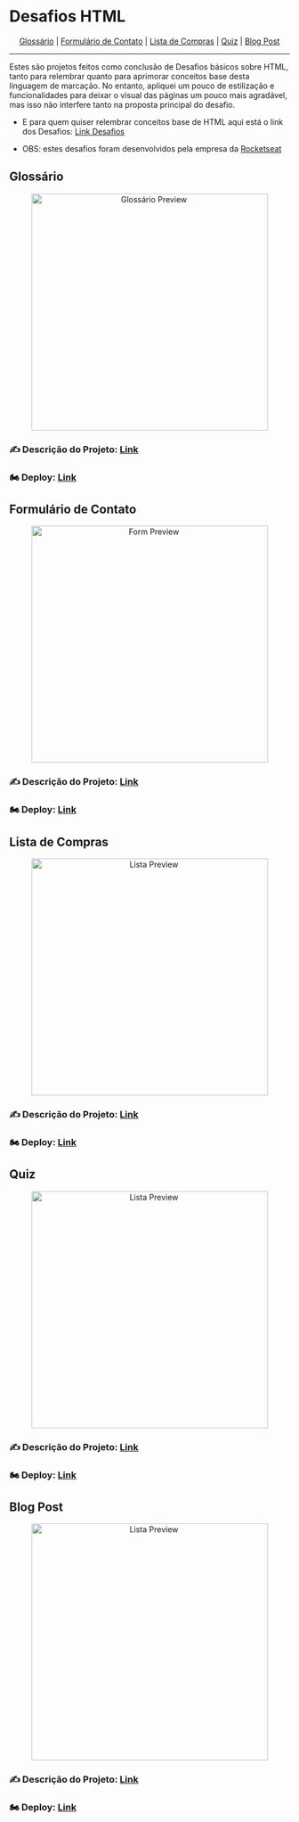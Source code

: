 # Desafios HTML

<p align="center">
 <a href="#glossário">Glossário</a> |
 <a href="#formulário-de-contato">Formulário de Contato</a> |
 <a href="#lista-de-compras">Lista de Compras</a> |
 <a href="#quiz">Quiz</a> |
 <a href="#blog-post">Blog Post</a>
</p>

---

Estes são projetos feitos como conclusão de Desafios básicos sobre HTML, tanto para relembrar quanto para aprimorar conceitos base desta linguagem de marcação. No entanto, apliquei um pouco de estilização e funcionalidades para deixar o visual das páginas um pouco mais agradável, mas isso não interfere tanto na proposta principal do desafio.

* E para quem quiser relembrar conceitos base de HTML aqui está o link dos Desafios: <a target="_blank" href="https://efficient-sloth-d85.notion.site/Desafios-HTML-ed0f6368d34d44ffab92686b9dc93229">Link Desafios</a>

* OBS: estes desafios foram desenvolvidos pela empresa da <a target="_blank" href="https://www.rocketseat.com.br/">Rocketseat</a>

## Glossário
<p align="center">
    <img alt="Glossário Preview" title="Glossário Preview" src="./github/Dem01-GoRestaurant-Web.gif" height="425" />
</p>

### ✍ Descrição do Projeto: <a target="_blank" href="https://github.com/PabloXT14/Desafios-HTML/tree/main/1-Glossario">Link</a>
### 🏍 Deploy: <a target="_blank" href="https://pabloxt14.github.io/Desafios-HTML/1-Glossario/glossary.html">Link</a>


## Formulário de Contato
<p align="center">
    <img alt="Form Preview" title="Form Preview" src="./github/Dem01-GoRestaurant-Web.gif" height="425" />
</p>

### ✍ Descrição do Projeto: <a href="https://github.com/PabloXT14/Desafios-HTML/tree/main/2-Formulario_de_contato">Link</a>
### 🏍 Deploy: <a href="https://pabloxt14.github.io/Desafios-HTML/2-Formulario_de_contato/contato.html">Link</a>


## Lista de Compras
<p align="center">
    <img alt="Lista Preview" title="Lista Preview" src="./github/Dem01-GoRestaurant-Web.gif" height="425" />
</p>

### ✍ Descrição do Projeto: <a href="https://github.com/PabloXT14/Desafios-HTML/tree/main/3-Lista_de_compras">Link</a>
### 🏍 Deploy: <a href="https://pabloxt14.github.io/Desafios-HTML/3-Lista_de_compras/shopping-list.html">Link</a>


## Quiz
<p align="center">
    <img alt="Lista Preview" title="Lista Preview" src="./github/Dem01-GoRestaurant-Web.gif" height="425" />
</p>

### ✍ Descrição do Projeto: <a href="https://github.com/PabloXT14/Desafios-HTML/tree/main/4-Quiz">Link</a>

### 🏍 Deploy: <a href="https://pabloxt14.github.io/Desafios-HTML/4-Quiz/quiz.html">Link</a>


## Blog Post
<p align="center">
    <img alt="Lista Preview" title="Lista Preview" src="./github/Dem01-GoRestaurant-Web.gif" height="425" />
</p>

### ✍ Descrição do Projeto: <a href="https://github.com/PabloXT14/Desafios-HTML/tree/main/5-Blog_Post">Link</a>

### 🏍 Deploy: <a href="https://pabloxt14.github.io/Desafios-HTML/5-Blog_Post/blog-post.html">Link</a>

